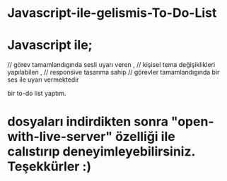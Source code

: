 # Javascript-ile-gelismis-To-Do-List

# Javascript ile; 

// görev tamamlandıgında sesli uyarı veren ,
// kişisel tema değişiklikleri yapılabilen ,
// responsive tasarıma sahip
// görevler tamamlandıgında bir ses ile uyarı vermektedir

  bir to-do list yaptım. 
  
 # dosyaları indirdikten sonra "open-with-live-server" özelliği ile calıstırıp deneyimleyebilirsiniz. Teşekkürler :)
